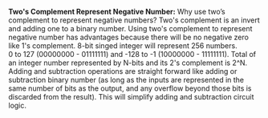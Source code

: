 **Two's Complement Represent Negative Number:**
Why use two’s complement to represent negative numbers? Two's complement is an invert and adding one to a
binary number.  Using two's complement to represent negative number has advantages because there will be 
no negative zero like 1's complement.  8-bit singed integer will represent 256 numbers.  
0 to 127 (00000000 - 01111111) and -128 to -1 (10000000 - 11111111).  Total of an integer number represented
by N-bits and its 2's complement is 2^N.  Adding and subtraction operations are straight 
forward like adding or subtraction binary number (as long as the inputs are represented in the same number 
of bits as the output, and any overflow beyond those bits is discarded from the result).  This will 
simplify adding and subtraction circuit logic.